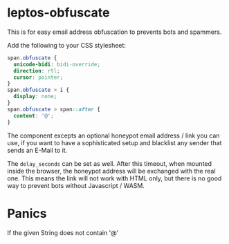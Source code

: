 # leptos-obfuscate

This is for easy email address obfuscation to prevents bots and spammers.

Add the following to your CSS stylesheet:
```css
span.obfuscate {
  unicode-bidi: bidi-override;
  direction: rtl;
  cursor: pointer;
}
span.obfuscate > i {
  display: none;
}
span.obfuscate > span::after {
  content: '@';
}
```

The component excepts an optional honeypot email address / link you can use, if you want to have a
sophisticated setup and blacklist any sender that sends an E-Mail to it.

The `delay_seconds` can be set as well. After this timeout, when mounted inside the browser,
the honeypot address will be exchanged with the real one. This means the link will not work with
HTML only, but there is no good way to prevent bots without Javascript / WASM.

# Panics
If the given String does not contain '@'
